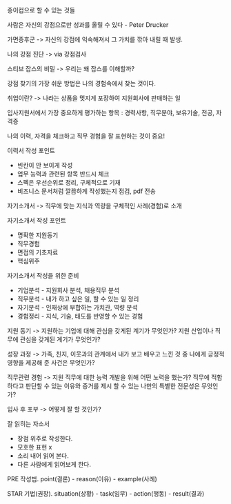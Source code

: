 종이컵으로 할 수 있는 것들

사람은 자신의 강점으로만 성과를 올릴 수 있다 - Peter Drucker

가면증후군 -> 자신의 강점에 익숙해져서 그 가치를 깎아 내릴 때 발생.

나의 강점 진단 -> via 강점검사

스티브 잡스의 비밀 -> 우리는 왜 잡스를 이해할까? 

강점 찾기의 가장 쉬운 방법은 나의 경험속에서 찾는 것이다.

취업이란? -> 나라는 상품을 멋지게 포장하여 지원회사에 판매하는 일

입사지원서에서 가장 중요하게 평가하는 항목 : 경력사항, 직무분야, 보유기술, 전공, 자격증

나의 이력, 자격을 체크하고 직무 경험을 잘 표현하는 것이 중요!

이력서 작성 포인트
- 빈칸이 안 보이게 작성
- 업무 능력과 관련된 항목 반드시 체크
- 스펙은 우선순위로 정리, 구체적으로 기재
- 비즈니스 문서처럼 깔끔하게 작성했는지 점검, pdf 전송

자기소개서 -> 직무에 맞는 지식과 역량을 구체적인 사례(경험)로 소개

자기소개서 작성 포인트
- 명확한 지원동기
- 직무경험
- 면접의 기초자료
- 핵심위주

자기소개서 작성을 위한 준비
- 기업분석 - 지원회사 분석, 채용직무 분석
- 직무분석 - 내가 하고 싶은 일, 할 수 있는 일 정리
- 자기분석 - 인재상에 부합하는 가치관, 역량 분석
- 경험정리 - 지식, 기술, 태도를 반영할 수 있는 경험

지원 동기 -> 지원하는 기업에 대해 관심을 갖게된 계기가 무엇인가? 지원 산업이나 직무에 관심을 갖게된 계기가 무엇인가?

성장 과정 -> 가족, 친지, 이웃과의 관계에서 내가 보고 배우고 느낀 것 중 나에게 긍정적 영향을 제공해 준 사건은 무엇인가?

직무관련 경험 -> 지원 직무에 대한 능력 개발을 위해 어떤 노력을 했는가? 직무에 적합하다고 판단할 수 있는 이유와 증거를 제시 할 수 있는 나만의 특별한 전문성은 무엇인가?

입사 후 포부 -> 어떻게 잘 할 것인가?

잘 읽히는 자소서
- 장점 위주로 작성한다.
- 모호한 표현 x
- 소리 내어 읽어 본다.
- 다른 사람에게 읽어보게 한다.

PRE 작성법. point(결론) - reason(이유) - example(사례)

STAR 기법(권장). situation(상황) - task(임무) - action(행동) - result(결과)




